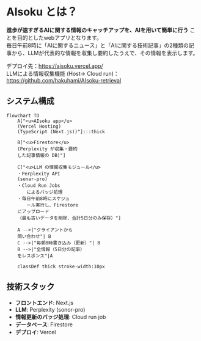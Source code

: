 # AIsoku とは？

**進歩が速すぎるAIに関する情報のキャッチアップを、AIを用いて簡単に行う**
ことを目的としたwebアプリとなります。  
毎日午前8時に「AIに関するニュース」と「AIに関する技術記事」の2種類の記事から、LLMが代表的な情報を収集し要約したうえで、その情報を表示します。

デプロイ先：https://aisoku.vercel.app/  
LLMによる情報収集機能 (Host→ Cloud run)：https://github.com/hakuhami/AIsoku-retrieval

## システム構成

```mermaid
flowchart TD
    A["<u>AIsoku app</u>
    (Vercel Hosting)
    (TypeScript (Next.js))"]:::thick
    
    B["<u>Firestore</u>
    (Perplexity が収集・要約
    した記事情報の DB)"]

    C["<u>LLM の情報収集モジュール</u>
    ・Perplexity API
    (sonar-pro)
    ・Cloud Run Jobs
    　　によるバッジ処理
    ・毎日午前8時にスケジュ
    　　ール実行し、Firestore
    にアップロード
    （最も古いデータを削除、合計5日分のみ保存）"]

    A -->|"クライアントから
    問い合わせ"| B
    C -->|"毎朝8時書き込み（更新）"| B
    B -->|"全情報（5日分の記事）
    をレスポンス"|A

    classDef thick stroke-width:10px
```

## 技術スタック

- **フロントエンド**: Next.js
- **LLM**: Perplexity (sonor-pro)
- **情報更新のバッジ処理**: Cloud run job
- **データベース**: Firestore
- **デプロイ**: Vercel
